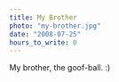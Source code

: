 ```yaml
---
title: My Brother
photo: "my-brother.jpg"
date: "2008-07-25"
hours_to_write: 0
---
```


My brother, the goof-ball. :)
